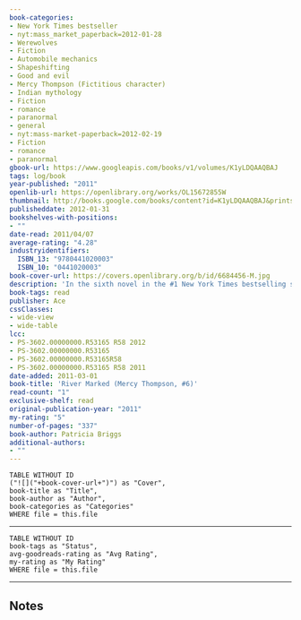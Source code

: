 ```yaml
---
book-categories:
- New York Times bestseller
- nyt:mass_market_paperback=2012-01-28
- Werewolves
- Fiction
- Automobile mechanics
- Shapeshifting
- Good and evil
- Mercy Thompson (Fictitious character)
- Indian mythology
- Fiction
- romance
- paranormal
- general
- nyt:mass-market-paperback=2012-02-19
- Fiction
- romance
- paranormal
gbook-url: https://www.googleapis.com/books/v1/volumes/K1yLDQAAQBAJ
tags: log/book
year-published: "2011"
openlib-url: https://openlibrary.org/works/OL15672855W
thumbnail: http://books.google.com/books/content?id=K1yLDQAAQBAJ&printsec=frontcover&img=1&zoom=1&edge=curl&source=gbs_api
publisheddate: 2012-01-31
bookshelves-with-positions:
- ""
date-read: 2011/04/07
average-rating: "4.28"
industryidentifiers:
  ISBN_13: "9780441020003"
  ISBN_10: "0441020003"
book-cover-url: https://covers.openlibrary.org/b/id/6684456-M.jpg
description: 'In the sixth novel in the #1 New York Times bestselling series, coyote shifter Mercy Thompson and Alpha werewolf Adam finally reach the alter. But when they make the Columbia River their honeymoon destination, their newlywed bliss turns into a fight for survival... Being a different breed of shapeshifter???a walker???Mercy can see ghosts, but the spirit of her long-gone father has never visited her. Until now. An evil is stirring in the depths of the Columbia River???and innocent people are dying. As other walkers make their presence known to Mercy, she must reconnect with her heritage to exorcise the world of the legend known as the river devil.'
book-tags: read
publisher: Ace
cssClasses:
- wide-view
- wide-table
lcc:
- PS-3602.00000000.R53165 R58 2012
- PS-3602.00000000.R53165
- PS-3602.00000000.R53165R58
- PS-3602.00000000.R53165 R58 2011
date-added: 2011-03-01
book-title: 'River Marked (Mercy Thompson, #6)'
read-count: "1"
exclusive-shelf: read
original-publication-year: "2011"
my-rating: "5"
number-of-pages: "337"
book-author: Patricia Briggs
additional-authors:
- ""
---
```


```dataview
TABLE WITHOUT ID
("![]("+book-cover-url+")") as "Cover",
book-title as "Title",
book-author as "Author",
book-categories as "Categories"
WHERE file = this.file
```
---
```dataview
TABLE WITHOUT ID
book-tags as "Status",
avg-goodreads-rating as "Avg Rating",
my-rating as "My Rating"
WHERE file = this.file
```
---
## Notes


